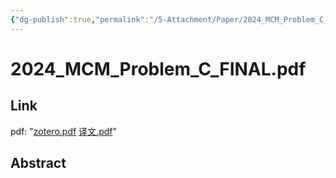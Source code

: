 ```yaml
---
{"dg-publish":true,"permalink":"/5-Attachment/Paper/2024_MCM_Problem_C_FINAL.pdf/"}
---
```


# 2024_MCM_Problem_C_FINAL.pdf
## Link
pdf: "[zotero.pdf](zotero://open-pdf/library/items/T24XU7NC) [译文.pdf](zotero://open-pdf/library/items/3RZ7QP2D)"
## Abstract
